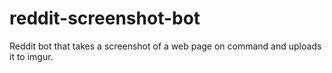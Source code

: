 reddit-screenshot-bot
=====================

Reddit bot that takes a screenshot of a web page on command and uploads it to imgur.
